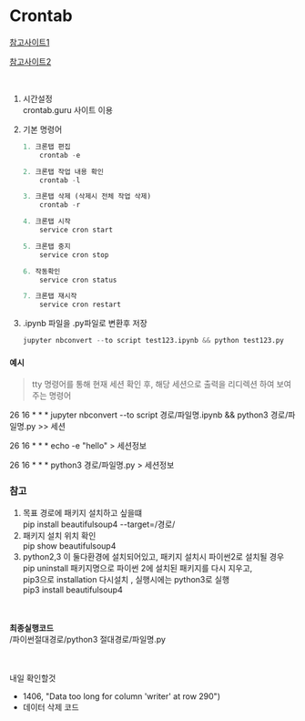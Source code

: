 # Crontab

[참고사이트1](https://velog.io/@svstar94/AWS-EC2-python-%EC%A3%BC%EA%B8%B0%EC%A0%81%EC%9C%BC%EB%A1%9C-%EC%8B%A4%ED%96%89-Cron-%EC%9E%A1-%EC%8A%A4%EC%BC%80%EC%A4%84%EB%9F%AC)


[참고사이트2](https://jeon2devel.tistory.com/126)

<br>

1. 시간설정 <br>
    crontab.guru 사이트 이용 <br>

2. 기본 명령어

    ```python
    1. 크론탭 편집
        crontab -e

    2. 크론탭 작업 내용 확인
        crontab -l

    3. 크론탭 삭제 (삭제시 전체 작업 삭제)
        crontab -r
    
    4. 크론탭 시작
        service cron start

    5. 크론탭 중지
        service cron stop  

    6. 작동확인
        service cron status 
    
    7. 크론탭 재시작
        service cron restart
    ```
3. .ipynb 파일을 .py파일로 변환후 저장 <br>
    ```python
    jupyter nbconvert --to script test123.ipynb && python test123.py
    ```

#### 예시

> tty 명령어를 통해 현재 세션 확인 후, 해당 세션으로 출력을 리디렉션 하여 보여주는 명령어

26 16 * * * jupyter nbconvert --to script 경로/파일명.ipynb && python3 경로/파일명.py >> 세션 


26 16 * * * echo -e "hello" > 세션정보

26 16 * * * python3 경로/파일명.py > 세션정보


### 참고

1. 목표 경로에 패키지 설치하고 싶을떄 <br>
    pip install beautifulsoup4 --target=/경로/ <br>
2. 패키지 설치 위치 확인 <br> 
   pip show beautifulsoup4 <br>
3. python2,3 이 둘다환경에 설치되어있고, 패키지 설치시 파이썬2로 설치될 경우<br>
   pip uninstall 패키지명으로 파이썬 2에 설치된 패키지를 다시 지우고,<br>
   pip3으로 installation 다시설치 , 실행시에는 python3로 실행<br>
   pip3 install beautifulsoup4<br>
<br><br>

<b>최종실행코드</b><br>
/파이썬절대경로/python3 절대경로/파일명.py <br>


<br><br>
내일 확인할것
- 1406, "Data too long for column 'writer' at row 290")
- 데이터 삭제 코드